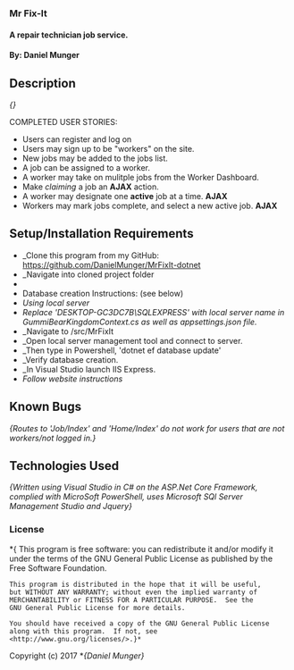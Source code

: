 ### Mr Fix-It
#### A repair technician job service.
#### By: Daniel Munger
## Description

_{}_

COMPLETED USER STORIES:
* Users can register and log on
* Users may sign up to be "workers" on the site.
* New jobs may be added to the jobs list.
* A job can be assigned to a worker.
* A worker may take on mulitple jobs from the Worker Dashboard.
* Make *claiming* a job an **AJAX** action.
* A worker may designate one **active** job at a time. **AJAX**
* Workers may mark jobs complete, and select a new active job. **AJAX**

## Setup/Installation Requirements

  * _Clone this program from my GitHub: https://github.com/DanielMunger/MrFixIt-dotnet
  * _Navigate into cloned project folder
  *
  * Database creation Instructions: (see below)
  * _Using local server_
  * _Replace 'DESKTOP-GC3DC7B\\SQLEXPRESS' with local server name in GummiBearKingdomContext.cs as well as appsettings.json file._
  * _Navigate to /src/MrFixIt
  * _Open local server management tool and connect to server.
  * _Then type in Powershell, 'dotnet ef database update'
  * _Verify database creation.
  * _In Visual Studio launch IIS Express. 
  * _Follow website instructions_

## Known Bugs

_{Routes to 'Job/Index' and 'Home/Index' do not work for users that are not workers/not logged in.}_

## Technologies Used

_{Written using Visual Studio in C# on the ASP.Net Core Framework, complied with MicroSoft PowerShell, uses Microsoft SQl Server Management Studio and Jquery}_

### License

*{ This program is free software: you can redistribute it and/or modify
    it under the terms of the GNU General Public License as published by
    the Free Software Foundation.

    This program is distributed in the hope that it will be useful,
    but WITHOUT ANY WARRANTY; without even the implied warranty of
    MERCHANTABILITY or FITNESS FOR A PARTICULAR PURPOSE.  See the
    GNU General Public License for more details.

    You should have received a copy of the GNU General Public License
    along with this program.  If not, see <http://www.gnu.org/licenses/>.}*

Copyright (c) 2017 **_{Daniel Munger}_*